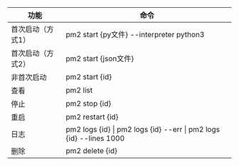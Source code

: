 



| 功能       | 命令                                                                 |
|------------|----------------------------------------------------------------------|
| 首次启动（方式1） | pm2 start {py文件} --interpreter python3                          |
| 首次启动（方式2） | pm2 start {json文件}                                             |
| 非首次启动   | pm2 start {id}                                                      |
| 查看       | pm2 list                                                             |
| 停止       | pm2 stop {id}                                                        |
| 重启       | pm2 restart {id}                                                     |
| 日志       | pm2 logs {id} \| pm2 logs {id} --err \| pm2 logs {id} --lines 1000   |
| 删除       | pm2 delete {id}                                                      |





